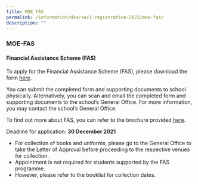 ```yaml
---
title: MOE FAS
permalink: /information/dsa/sec1-registration-2022/moe-fas/
description: ""
---
```


### **MOE-FAS**
#### **Financial Assistance Scheme (FAS)**
To apply for the Financial Assistance Scheme (FAS), please download the form [here](/files/MOE%20FAS%202022%20Application%20Form.pdf).  
  
You can submit the completed form and supporting documents to school physically. Alternatively, you can scan and email the completed form and supporting documents to the school’s General Office. For more information, you may contact the school’s General Office.  
  
To find out more about FAS, you can refer to the brochure provided [here](/files/MOE%20FAS%202022%20Brochure.pdf).   
  
Deadline for application: **30 December 2021**  
  

*   For collection of books and uniforms, please go to the General Office to take the Letter of Approval before proceeding to the respective venues for collection.
*   Appointment is not required for students supported by the FAS programme.
*   However, please refer to the booklist for collection dates.
